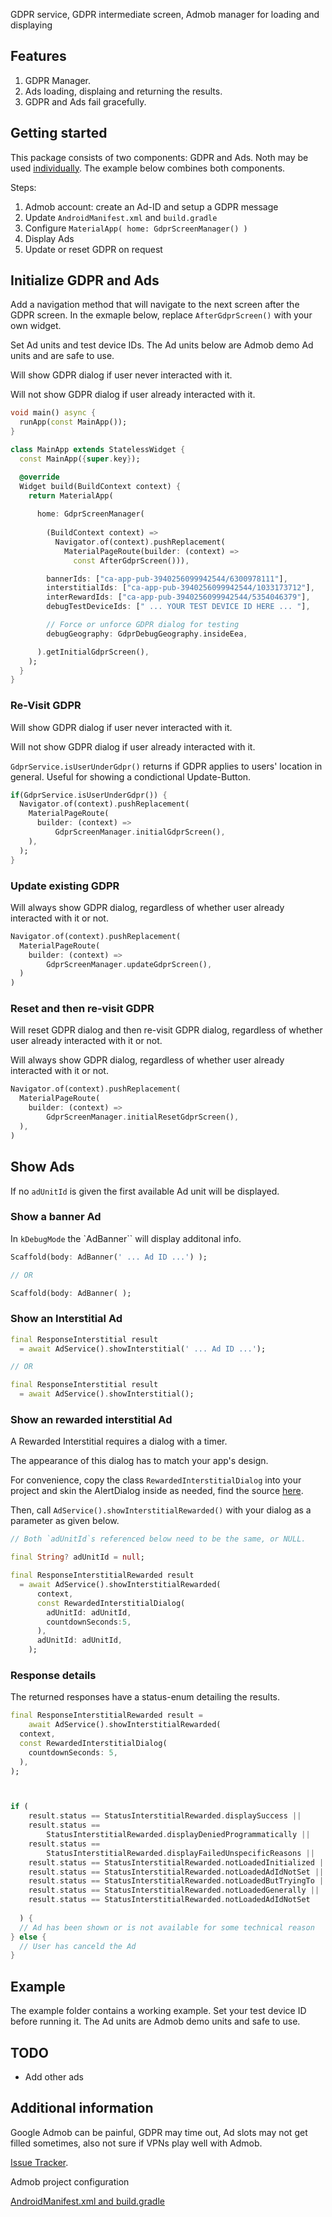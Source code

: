 GDPR service, GDPR intermediate screen, Admob manager for loading and displaying 

## Features

1. GDPR Manager.
2. Ads loading, displaing and returning the results.
3. GDPR and Ads fail gracefully.

## Getting started

This package consists of two components: GDPR and Ads. Noth may be used [individually](README_gdpr_ads.md). The example below combines both components. 

Steps:

1. Admob account: create an Ad-ID and setup a GDPR message 
2. Update `AndroidManifest.xml` and `build.gradle`
3. Configure `MaterialApp( home: GdprScreenManager() )`
4. Display Ads
5. Update or reset GDPR on request

## Initialize GDPR and Ads

Add a navigation method that will navigate to the next screen after the GDPR screen. In the exmaple below, replace `AfterGdprScreen()` with your own widget.

Set Ad units and test device IDs. The Ad units below are Admob demo Ad units and are safe to use.

Will show GDPR dialog if user never interacted with it.

Will not show GDPR dialog if user already interacted with it.

```dart
void main() async {
  runApp(const MainApp());
}

class MainApp extends StatelessWidget {
  const MainApp({super.key});

  @override
  Widget build(BuildContext context) {
    return MaterialApp(
      
      home: GdprScreenManager(
        
        (BuildContext context) => 
          Navigator.of(context).pushReplacement(
            MaterialPageRoute(builder: (context) => 
              const AfterGdprScreen())),

        bannerIds: ["ca-app-pub-3940256099942544/6300978111"],
        interstitialIds: ["ca-app-pub-3940256099942544/1033173712"],
        interRewardIds: ["ca-app-pub-3940256099942544/5354046379"],
        debugTestDeviceIds: [" ... YOUR TEST DEVICE ID HERE ... "],

        // Force or unforce GDPR dialog for testing
        debugGeography: GdprDebugGeography.insideEea,

      ).getInitialGdprScreen(),
    );
  }
}
```

### Re-Visit GDPR

Will show GDPR dialog if user never interacted with it.

Will not show GDPR dialog if user already interacted with it.

`GdprService.isUserUnderGdpr()` returns if GDPR applies to users' location in general. Useful for showing a condictional Update-Button.

```dart
if(GdprService.isUserUnderGdpr()) {
  Navigator.of(context).pushReplacement(
    MaterialPageRoute(
      builder: (context) =>
          GdprScreenManager.initialGdprScreen(),
    ),
  );
}
```

### Update existing GDPR 

Will always show GDPR dialog, regardless of whether user already interacted with it or not.

```dart
Navigator.of(context).pushReplacement(
  MaterialPageRoute(
    builder: (context) =>
        GdprScreenManager.updateGdprScreen(),
  )
)
```

### Reset and then re-visit GDPR 

Will reset GDPR dialog and then re-visit GDPR dialog, regardless of whether user already interacted with it or not.

Will always show GDPR dialog, regardless of whether user already interacted with it or not.

```dart
Navigator.of(context).pushReplacement(
  MaterialPageRoute(
    builder: (context) =>
        GdprScreenManager.initialResetGdprScreen(),
  ),
)
```

## Show Ads

If no `adUnitId` is given the first available Ad unit will be displayed. 

### Show a banner Ad


In `kDebugMode` the `AdBanner`` will display additonal info.

```dart
Scaffold(body: AdBanner(' ... Ad ID ...') );

// OR 

Scaffold(body: AdBanner( );
```

### Show an Interstitial Ad

```dart
final ResponseInterstitial result 
  = await AdService().showInterstitial(' ... Ad ID ...');

// OR

final ResponseInterstitial result 
  = await AdService().showInterstitial();
```

### Show an rewarded interstitial Ad

A Rewarded Interstitial requires a dialog with a timer. 

The appearance of this dialog has to match your app's design.

For convenience, copy the class `RewardedInterstitialDialog` into your project and skin the AlertDialog inside as needed, find the source [here](README_rewardedinterstitialdialog.md). 

Then, call `AdService().showInterstitialRewarded()` with your dialog as a parameter as given below.

```dart
// Both `adUnitId`s referenced below need to be the same, or NULL.

final String? adUnitId = null;

final ResponseInterstitialRewarded result 
  = await AdService().showInterstitialRewarded(
      context, 
      const RewardedInterstitialDialog(
        adUnitId: adUnitId, 
        countdownSeconds:5,
      ),
      adUnitId: adUnitId,
    );
```

### Response details

The returned responses have a status-enum detailing the results.

```dart
final ResponseInterstitialRewarded result =
    await AdService().showInterstitialRewarded(
  context,
  const RewardedInterstitialDialog(
    countdownSeconds: 5,
  ),
);



if (
    result.status == StatusInterstitialRewarded.displaySuccess ||
    result.status ==
        StatusInterstitialRewarded.displayDeniedProgrammatically ||
    result.status ==
        StatusInterstitialRewarded.displayFailedUnspecificReasons ||
    result.status == StatusInterstitialRewarded.notLoadedInitialized ||
    result.status == StatusInterstitialRewarded.notLoadedAdIdNotSet ||
    result.status == StatusInterstitialRewarded.notLoadedButTryingTo ||
    result.status == StatusInterstitialRewarded.notLoadedGenerally ||
    result.status == StatusInterstitialRewarded.notLoadedAdIdNotSet
  
  ) {
  // Ad has been shown or is not available for some technical reason
} else {
  // User has canceld the Ad
}
```

## Example

The example folder contains a working example. Set your test device ID before running it. The Ad units are Admob demo units and safe to use. 

## TODO

- Add other ads

## Additional information

Google Admob can be painful, GDPR may time out, Ad slots may not get filled sometimes, also not sure if VPNs play well with Admob.  

[Issue Tracker](https://github.com/xErik/gdpr_ads/issues).

Admob project configuration

[AndroidManifest.xml and build.gradle](README_admob.md)


